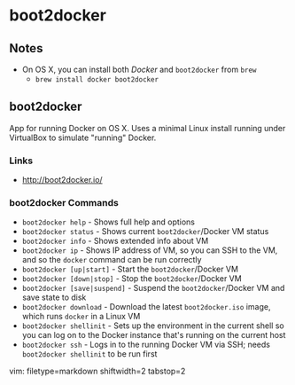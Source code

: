 # boot2docker #

## Notes ##
- On OS X, you can install both _Docker_ and `boot2docker` from `brew`
  - `brew install docker boot2docker`

## boot2docker ##
App for running Docker on OS X.  Uses a minimal Linux install running under
VirtualBox to simulate "running" Docker.

### Links ###
- http://boot2docker.io/

### boot2docker Commands ###
- `boot2docker help` - Shows full help and options
- `boot2docker status` - Shows current `boot2docker`/Docker VM status
- `boot2docker info` - Shows extended info about VM
- `boot2docker ip` - Shows IP address of VM, so you can SSH to the VM, and so
  the `docker` command can be run correctly
- `boot2docker [up|start]` - Start the `boot2docker`/Docker VM
- `boot2docker [down|stop]` - Stop the `boot2docker`/Docker VM
- `boot2docker [save|suspend]` - Suspend the `boot2docker`/Docker VM and save
  state to disk
- `boot2docker download` - Download the latest `boot2docker.iso` image, which
  runs `docker` in a Linux VM
- `boot2docker shellinit` - Sets up the environment in the current shell so
  you can log on to the Docker instance that's running on the current host
- `boot2docker ssh` - Logs in to the running Docker VM via SSH; needs
  `boot2docker shellinit` to be run first

vim: filetype=markdown shiftwidth=2 tabstop=2
